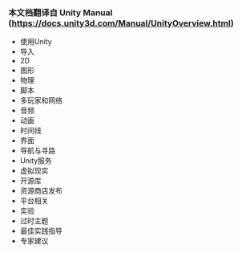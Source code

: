 ### 本文档翻译自 Unity Manual (https://docs.unity3d.com/Manual/UnityOverview.html)

- 使用Unity
- 导入
- 2D
- 图形
- 物理
- 脚本
- 多玩家和网络
- 音频
- 动画
- 时间线
- 界面
- 导航与寻路
- Unity服务 
- 虚拟现实
- 开源库
- 资源商店发布
- 平台相关
- 实验
- 过时主题
- 最佳实践指导
- 专家建议
